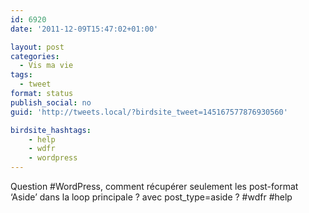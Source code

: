 ```yaml
---
id: 6920
date: '2011-12-09T15:47:02+01:00'

layout: post
categories:
  - Vis ma vie
tags:
  - tweet
format: status
publish_social: no
guid: 'http://tweets.local/?birdsite_tweet=145167577876930560'

birdsite_hashtags:
    - help
    - wdfr
    - wordpress
---
```


Question #WordPress, comment récupérer seulement les post-format ‘Aside’ dans la loop principale ? avec post\_type=aside ? #wdfr #help